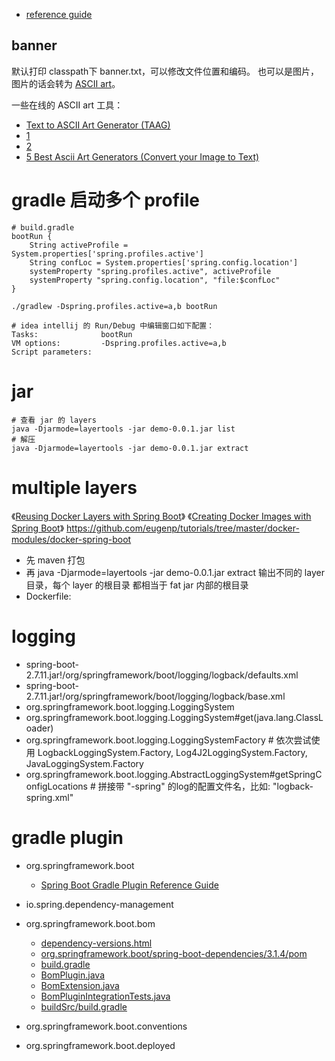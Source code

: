 

* [reference guide](http://projects.spring.io/spring-boot/#quick-start)

## banner
默认打印 classpath下 banner.txt，可以修改文件位置和编码。
也可以是图片，图片的话会转为 [ASCII art](https://en.wikipedia.org/wiki/ASCII_art)。

一些在线的 ASCII art 工具：
* [Text to ASCII Art Generator (TAAG)](http://www.patorjk.com/software/taag/)
* [1](http://ascii.mastervb.net/text_to_ascii.php)
* [2](http://chris.com/ascii/)
* [5 Best Ascii Art Generators (Convert your Image to Text)](http://www.mytrickpages.com/2013/10/5-best-ascii-art-generators-convert-your-image-to-text.html)


# gradle 启动多个 profile

```
# build.gradle
bootRun {
    String activeProfile =  System.properties['spring.profiles.active']
    String confLoc = System.properties['spring.config.location']
    systemProperty "spring.profiles.active", activeProfile
    systemProperty "spring.config.location", "file:$confLoc"
}

./gradlew -Dspring.profiles.active=a,b bootRun

# idea intellij 的 Run/Debug 中编辑窗口如下配置：
Tasks:              bootRun
VM options:         -Dspring.profiles.active=a,b
Script parameters:
```


# jar

```shell
# 查看 jar 的 layers
java -Djarmode=layertools -jar demo-0.0.1.jar list
# 解压
java -Djarmode=layertools -jar demo-0.0.1.jar extract
```

# multiple layers

《[Reusing Docker Layers with Spring Boot](https://www.baeldung.com/docker-layers-spring-boot)》
《[Creating Docker Images with Spring Boot](https://www.baeldung.com/spring-boot-docker-images#layered-jars)》
  https://github.com/eugenp/tutorials/tree/master/docker-modules/docker-spring-boot

- 先 maven 打包
- 再 java -Djarmode=layertools -jar demo-0.0.1.jar extract  输出不同的 layer 目录，每个 layer 的根目录 都相当于 fat jar 内部的根目录
- Dockerfile:


# logging

- spring-boot-2.7.11.jar!/org/springframework/boot/logging/logback/defaults.xml
- spring-boot-2.7.11.jar!/org/springframework/boot/logging/logback/base.xml
- org.springframework.boot.logging.LoggingSystem
- org.springframework.boot.logging.LoggingSystem#get(java.lang.ClassLoader)
- org.springframework.boot.logging.LoggingSystemFactory  # 依次尝试使用 LogbackLoggingSystem.Factory, Log4J2LoggingSystem.Factory, JavaLoggingSystem.Factory
- org.springframework.boot.logging.AbstractLoggingSystem#getSpringConfigLocations # 拼接带 "-spring" 的log的配置文件名，比如: "logback-spring.xml"



# gradle plugin
- org.springframework.boot
    - [Spring Boot Gradle Plugin Reference Guide](https://docs.spring.io/spring-boot/docs/3.1.4/gradle-plugin/reference/htmlsingle/)
- io.spring.dependency-management

- org.springframework.boot.bom
    - [dependency-versions.html](https://docs.spring.io/spring-boot/docs/current/reference/html/dependency-versions.html#appendix.dependency-versions.properties)
    - [org.springframework.boot/spring-boot-dependencies/3.1.4/pom](https://repo1.maven.org/maven2/org/springframework/boot/spring-boot-dependencies/3.1.4/spring-boot-dependencies-3.1.4.pom)
    - [build.gradle](https://github.com/spring-projects/spring-boot/blob/v3.1.4/spring-boot-project/spring-boot-dependencies/build.gradle)
    - [BomPlugin.java](https://github.com/spring-projects/spring-boot/blob/9004966353e67765cbb369bed4ddc97817adf8ef/buildSrc/src/main/java/org/springframework/boot/build/bom/BomPlugin.java#L26)
    - [BomExtension.java](https://github.com/spring-projects/spring-boot/blob/9004966353e67765cbb369bed4ddc97817adf8ef/buildSrc/src/main/java/org/springframework/boot/build/bom/BomExtension.java)
    - [BomPluginIntegrationTests.java](https://github.com/spring-projects/spring-boot/blob/9004966353e67765cbb369bed4ddc97817adf8ef/buildSrc/src/test/java/org/springframework/boot/build/bom/BomPluginIntegrationTests.java)
    - [buildSrc/build.gradle](https://github.com/spring-projects/spring-boot/blob/9004966353e67765cbb369bed4ddc97817adf8ef/buildSrc/build.gradle#L71)
- org.springframework.boot.conventions
- org.springframework.boot.deployed
